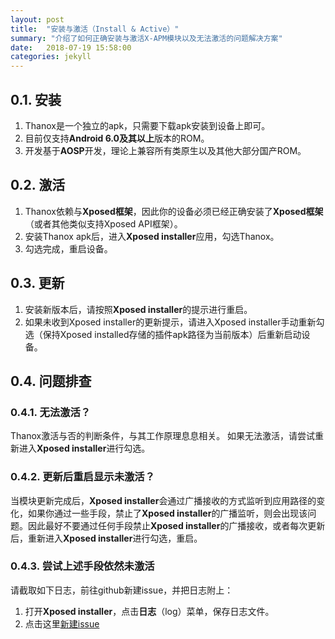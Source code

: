 ```yaml
---
layout: post
title:  "安装与激活（Install & Active）"
summary: "介绍了如何正确安装与激活X-APM模块以及无法激活的问题解决方案"
date:   2018-07-19 15:58:00
categories: jekyll
---
```

<!-- more -->

## 0.1. 安装
1. Thanox是一个独立的apk，只需要下载apk安装到设备上即可。
2. 目前仅支持**Android 6.0及其以上**版本的ROM。
3. 开发基于**AOSP**开发，理论上兼容所有类原生以及其他大部分国产ROM。


## 0.2. 激活
1. Thanox依赖与**Xposed框架**，因此你的设备必须已经正确安装了**Xposed框架**（或者其他类似支持Xposed API框架）。
2. 安装Thanox apk后，进入**Xposed installer**应用，勾选Thanox。
3. 勾选完成，重启设备。


## 0.3. 更新
1. 安装新版本后，请按照**Xposed installer**的提示进行重启。
2. 如果未收到Xposed installer的更新提示，请进入Xposed installer手动重新勾选（保持Xposed installed存储的插件apk路径为当前版本）后重新启动设备。


## 0.4. 问题排查

### 0.4.1. 无法激活？
Thanox激活与否的判断条件，与其工作原理息息相关。
如果无法激活，请尝试重新进入**Xposed installer**进行勾选。

### 0.4.2. 更新后重启显示未激活？
当模块更新完成后，**Xposed installer**会通过广播接收的方式监听到应用路径的变化，如果你通过一些手段，禁止了**Xposed installer**的广播监听，则会出现该问题。因此最好不要通过任何手段禁止**Xposed installer**的广播接收，或者每次更新后，重新进入**Xposed installer**进行勾选，重启。

### 0.4.3. 尝试上述手段依然未激活
请截取如下日志，前往github新建issue，并把日志附上：
1. 打开**Xposed installer**，点击**日志**（log）菜单，保存日志文件。
2. 点击这里[新建issue](https://github.com/Tornaco/Thanox/issues/new/choose)

